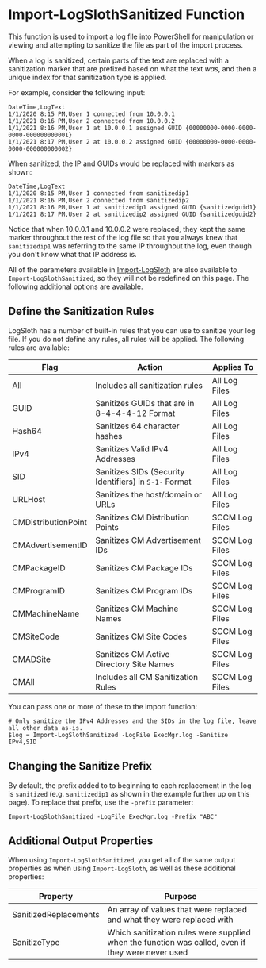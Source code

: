 # Import-LogSlothSanitized Function

This function is used to import a log file into PowerShell for manipulation or viewing and attempting to sanitize the file as part of the import process.

When a log is sanitized, certain parts of the text are replaced with a sanitization marker that are prefixed based on what the text _was_, and then a unique index for that sanitization type is applied.

For example, consider the following input:
```
DateTime,LogText
1/1/2020 8:15 PM,User 1 connected from 10.0.0.1
1/1/2021 8:16 PM,User 2 connected from 10.0.0.2
1/1/2021 8:16 PM,User 1 at 10.0.0.1 assigned GUID {00000000-0000-0000-0000-000000000001}
1/1/2021 8:17 PM,User 2 at 10.0.0.2 assigned GUID {00000000-0000-0000-0000-000000000002}
```

When sanitized, the IP and GUIDs would be replaced with markers as shown:
```
DateTime,LogText
1/1/2020 8:15 PM,User 1 connected from sanitizedip1
1/1/2021 8:16 PM,User 2 connected from sanitizedip2
1/1/2021 8:16 PM,User 1 at sanitizedip1 assigned GUID {sanitizedguid1}
1/1/2021 8:17 PM,User 2 at sanitizedip2 assigned GUID {sanitizedguid2}
```

Notice that when 10.0.0.1 and 10.0.0.2 were replaced, they kept the same marker throughout the rest of the log file so that you always knew that `sanitizedip1` was referring to the same IP throughout the log, even though you don't know what that IP address is.

All of the parameters available in [Import-LogSloth](import-logsloth.md) are also available to `Import-LogSlothSanitized`, so they will not be redefined on this page. The following additional options are available.

## Define the Sanitization Rules

LogSloth has a number of built-in rules that you can use to sanitize your log file.  If you do not define any rules, all rules will be applied.  The following rules are available:

Flag|Action|Applies To
-|-|-
All|Includes all sanitization rules|All Log Files
GUID|Sanitizes GUIDs that are in 8-4-4-4-12 Format|All Log Files
Hash64|Sanitizes 64 character hashes|All Log Files
IPv4|Sanitizes Valid IPv4 Addresses|All Log Files
SID|Sanitizes SIDs (Security Identifiers) in `S-1-` Format|All Log Files
URLHost|Sanitizes the host/domain or URLs|All Log Files
CMDistributionPoint|Sanitizes CM Distribution Points|SCCM Log Files
CMAdvertisementID|Sanitizes CM Advertisement IDs|SCCM Log Files
CMPackageID|Sanitizes CM Package IDs|SCCM Log Files
CMProgramID|Sanitizes CM Program IDs|SCCM Log Files
CMMachineName|Sanitizes CM Machine Names|SCCM Log Files
CMSiteCode|Sanitizes CM Site Codes|SCCM Log Files
CMADSite|Sanitizes CM Active Directory Site Names|SCCM Log Files
CMAll|Includes all CM Sanitization Rules|SCCM Log Files

You can pass one or more of these to the import function:

```
# Only sanitize the IPv4 Addresses and the SIDs in the log file, leave all other data as-is.
$log = Import-LogSlothSanitized -LogFile ExecMgr.log -Sanitize IPv4,SID
```

## Changing the Sanitize Prefix

By default, the prefix added to to beginning to each replacement in the log is `sanitized` (e.g. `sanitizedip1` as shown in the example further up on this page).  To replace that prefix, use the `-prefix` parameter:

```
Import-LogSlothSanitized -LogFile ExecMgr.log -Prefix "ABC"
```

## Additional Output Properties

When using `Import-LogSlothSanitized`, you get all of the same output properties as when using `Import-LogSloth`, as well as these additional properties:

Property|Purpose
-|-
SanitizedReplacements|An array of values that were replaced and what they were replaced with
SanitizeType|Which sanitization rules were supplied when the function was called, even if they were never used

